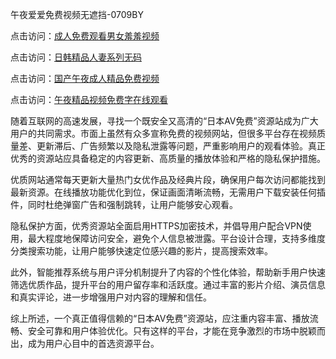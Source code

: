 午夜爱爱免费视频无遮挡-0709BY

点击访问：<a href="https://heiliaowt0d7p.pages.dev">成人免费观看男女羞羞视频</a>

点击访问：<a href="https://heiliaoga6s9v.pages.dev">日韩精品人妻系列无码</a>

点击访问：<a href="https://heiliaoow5kzm.pages.dev">国产午夜成人精品免费视频</a>

点击访问：<a href="https://heiliao2dmwwy.pages.dev">午夜精品视频免费字在线观看</a>

随着互联网的高速发展，寻找一个既安全又高清的“日本AV免费”资源站成为广大用户的共同需求。市面上虽然有众多宣称免费的视频网站，但很多平台存在视频质量差、更新滞后、广告频繁以及隐私泄露等问题，严重影响用户的观看体验。真正优秀的资源站应具备稳定的内容更新、高质量的播放体验和严格的隐私保护措施。

优质网站通常每天更新大量热门女优作品及经典片段，确保用户每次访问都能找到最新资源。在线播放功能优化到位，保证画面清晰流畅，无需用户下载安装任何插件，同时杜绝弹窗广告和强制跳转，让用户能够安心观看。

隐私保护方面，优秀资源站全面启用HTTPS加密技术，并倡导用户配合VPN使用，最大程度地保障访问安全，避免个人信息被泄露。平台设计合理，支持多维度分类搜索功能，让用户能够快速定位感兴趣的影片，提高搜索效率。

此外，智能推荐系统与用户评分机制提升了内容的个性化体验，帮助新手用户快速筛选优质作品，提升平台的用户留存率和活跃度。通过丰富的影片介绍、演员信息和真实评论，进一步增强用户对内容的理解和信任。

综上所述，一个真正值得信赖的“日本AV免费”资源站，应注重内容丰富、播放流畅、安全可靠和用户体验优化。只有这样的平台，才能在竞争激烈的市场中脱颖而出，成为用户心目中的首选资源平台。

<span style="display:none;">[Canonical link]( https://github.com/yuyu23201/534101 ）</span>
